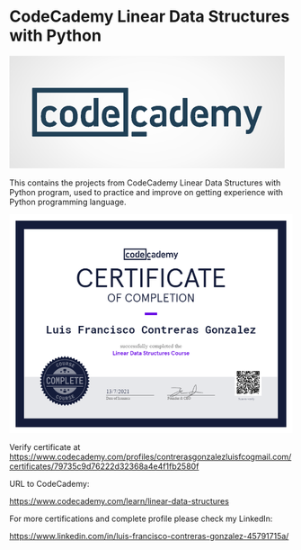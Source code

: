 # CodeCademy Linear Data Structures with Python

![Logo](./logo.png)

This contains the projects from CodeCademy Linear Data Structures with Python program, used to practice and improve on getting experience with Python programming language.

![Cert](./Linear_DS.png)


Verify certificate at https://www.codecademy.com/profiles/contrerasgonzalezluisfcogmail.com/certificates/79735c9d76222d32368a4e4f1fb2580f

URL to CodeCademy:

https://www.codecademy.com/learn/linear-data-structures

For more certifications and complete profile please check my
LinkedIn:

https://www.linkedin.com/in/luis-francisco-contreras-gonzalez-45791715a/
